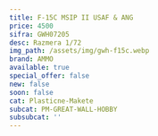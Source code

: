 ```yaml
---
title: F-15C MSIP II USAF & ANG
price: 4500
sifra: GWH07205
desc: Razmera 1/72
img_path: /assets/img/gwh-f15c.webp
brand: AMMO
available: true
special_offer: false
new: false
soon: false
cat: Plasticne-Makete
subcat: PM-GREAT-WALL-HOBBY
subsubcat: ''
---
```


